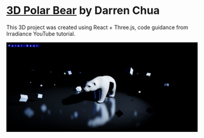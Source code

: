 # [3D Polar Bear](https://react3d-pzz8.onrender.com/) by Darren Chua

This 3D project was created using React + Three.js, code guidance from Irradiance YouTube tutorial.

![Preview](public/MyImages/preview.png)